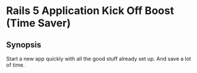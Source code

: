 # Rails 5 Application Kick Off Boost (Time Saver)

## Synopsis
Start a new app quickly with all the good stuff already set up. And save a lot of time.
